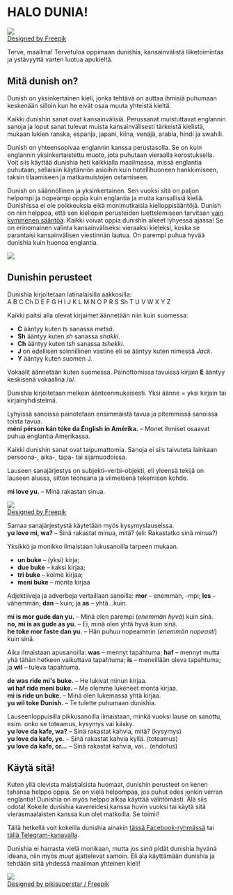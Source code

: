 # HALO DUNIA!  

![](http://www.kupsala.net/dunish/grafe/Freepik_halo_dunia.png)  
[Designed by Freepik](http://www.freepik.com)

Terve, maailma!
Tervetuloa oppimaan dunishia,
kansainvälistä liiketoimintaa ja ystävyyttä varten luotua apukieltä.

## Mitä dunish on?

Dunish on yksinkertainen kieli, jonka tehtävä on auttaa ihmisiä puhumaan keskenään
silloin kun he eivät osaa muuta yhteistä kieltä.

Kaikki dunishin sanat ovat kansainvälisiä.
Perussanat muistuttavat englannin sanoja
ja loput sanat tulevat muista kansainvälisesti tärkeistä kielistä,
mukaan lukien ranska, espanja, japani, kiina, venäjä, arabia, hindi ja swahili.

Dunish on yhteensopivaa englannin kanssa perustasolla.
Se on kuin englannin yksinkertaistettu muoto, jota puhutaan vieraalla korostuksella.
Voit siis käyttää dunishia heti kaikkialla maailmassa, missä englantia puhutaan,
sellaisiin käytännön asioihin kuin hotellihuoneen hankkimiseen, taksin tilaamiseen ja matkamuistojen ostamiseen.

Dunish on säännöllinen ja yksinkertainen.
Sen vuoksi sitä on paljon helpompi ja nopeampi oppia kuin englantia ja muita kansallisiä kieliä.
Dunishissa ei ole poikkeuksia eikä monimutkaisia kielioppisääntöjä.
Dunish on niin helppoa, että sen kieliopin perusteiden luettelemiseen tarvitaan [vain kymmenen sääntöä](100_baze_regule.md).
Kaikki voivat oppia dunishin alkeet lyhyessä ajassa!
Se on erinomainen valinta kansainväliseksi vieraaksi kieleksi, koska se parantaisi kansainvälisen viestinnän laatua.
On parempi puhua hyvää dunishia kuin huonoa englantia.

![](http://www.kupsala.net/dunish/grafe/Dunish.png)

## Dunishin perusteet

Dunishia kirjoitetaan latinalaisilla aakkosilla:  
A B C Ch D E F G H I J K L M N O P R S Sh T U V W X Y Z

Kaikki paitsi alla olevat kirjaimet äännetään niin kuin suomessa:

- **C** ääntyy kuten _ts_ sanassa _metsä_.
- **Sh** ääntyy kuten _sh_ sanassa _shakki_.
- **Ch** ääntyy kuten _tsh_ sanassa _tshekki_.
- **J** on edellisen soinnillinen vastine eli se ääntyy kuten nimessä _Jack_.
- **Y** ääntyy kuten suomen J.

Vokaalit äännetään kuten suomessa.
Painottomissa tavuissa kirjain **E** ääntyy keskisenä vokaalina /ə/.

Dunishia kirjoitetaan melkein äänteenmukaisesti.
Yksi äänne = yksi kirjain tai kirjainyhdistelmä.

Lyhyissä sanoissa painotetaan ensimmäistä tavua ja pitemmissä sanoissa toista tavua.  
**méni pérson kán tóke da Énglish in Amérika.**
– Monet ihmiset osaavat puhua englantia Amerikassa.

Kaikki dunishin sanat ovat taipumattomia.
Sanoja ei siis taivuteta lainkaan persoona-, aika-, tapa- tai sijamuodoissa.

Lauseen sanajärjestys on subjekti–verbi–objekti,
eli yleensä tekijä on lauseen alussa, sitten teonsana ja viimeisenä tekemisen kohde.

**mi love yu.**
– Minä rakastan sinua.

![](http://www.kupsala.net/dunish/grafe/Freepik_love.png)  
[Designed by Freepik](http://www.freepik.com)

Samaa sanajärjestystä käytetään myös kysymyslauseissa.  
**yu love mi, wa?**
– Sinä rakastat minua, mitä? (eli: Rakastatko sinä minua?)

Yksikkö ja monikko ilmaistaan lukusanoilla tarpeen mukaan.

- **un buke**
  – (yksi) kirja;
- **due buke**
  – kaksi kirjaa;
- **tri buke**
  – kolme kirjaa;
- **meni buke**
  – monta kirjaa

Adjektiiveja ja adverbeja vertaillaan sanoilla:
**mor**
– enemmän, -mpi;
**les**
– vähemmän;
**dan**
– kuin; ja
**as**
– yhtä...kuin.

**mi is mor gude dan yu.**
– Minä olen parempi (_enemmän hyvä_) kuin sinä.  
**no, mi is as gude as yu.**
– Ei, minä olen yhtä hyvä kuin sinä.  
**he toke mor faste dan yu.**
– Hän puhuu nopeammin (_enemmän nopeasti_) kuin sinä.

Aika ilmaistaan apusanoilla:
**was**
– mennyt tapahtuma;
**haf**
– mennyt mutta yhä tähän hetkeen vaikuttava tapahtuma;
**is**
– meneillään oleva tapahtuma; ja
**wil**
– tuleva tapahtuma.

**de was ride mi's buke.**
– He lukivat minun kirjaa.  
**wi haf ride meni buke.**
– Me olemme lukeneet monta kirjaa.  
**mi is ride un buke.**
– Minä olen lukemassa yhtä kirjaa.  
**yu wil toke Dunish.**
– Te tulette puhumaan dunishia.

Lauseenloppuisilla pikkusanoilla ilmaistaan, minkä vuoksi lause on sanottu,
esim. onko se toteamus, kysymys vai käsky.  
**yu love da kafe, wa?**
– Sinä rakastat kahvia, mitä? (kysymys)  
**yu love da kafe, ye.**
– Sinä rakastat kahvia kyllä. (toteamus)  
**yu love da kafe, or...**
– Sinä rakastat kahvia, vai... (ehdotus)


## Käytä sitä!

Kuten yllä olevista maistiaisista huomaat, dunishin perusteet on kenen tahansa helppo oppia.
Se on vielä helpompaa, jos puhut edes jonkin verran englantia!
Dunishia on myös helppo alkaa käyttää välittömästi.
Älä siis odota!
Kokeile dunishia kavereidesi kanssa huvin vuoksi tai käytä sitä vierasmaalaisten kanssa kun olet matkoilla.
Se toimii!

Tällä hetkellä voit kokeilla dunishia ainakin
[tässä Facebook-ryhmässä](https://www.facebook.com/groups/DunishFB/)
tai [tällä Telegram-kanavalla](https://t.me/Dunish1).

Dunishia ei harrasta vielä monikaan,
mutta jos _sinä_ pidät dunishia hyvänä ideana, niin myös _muut_ ajattelevat samoin.
Eli ala käyttämään dunishia ja tehdään siitä yhdessä maailman yhteinen kieli!

![](http://www.kupsala.net/dunish/grafe/Freepik_pikisuperstar_2.png)  
[Designed by pikisuperstar / Freepik](http://www.freepik.com)

